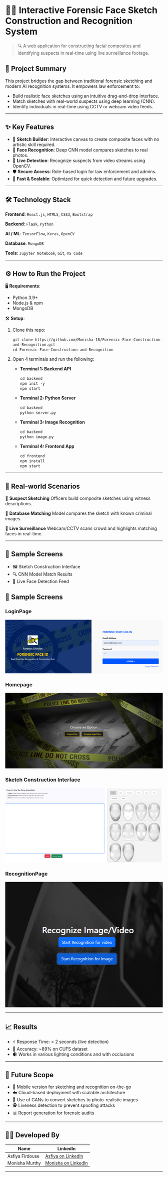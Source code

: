 

# 🕵️‍♀️ Interactive Forensic Face Sketch Construction and Recognition System

> 🔍 A web application for constructing facial composites and identifying suspects in real-time using live surveillance footage.


## 📌 Project Summary

This project bridges the gap between traditional forensic sketching and modern AI recognition systems. It empowers law enforcement to:

* Build realistic face sketches using an intuitive drag-and-drop interface.
* Match sketches with real-world suspects using deep learning (CNN).
* Identify individuals in real-time using CCTV or webcam video feeds.

---

## ✨ Key Features

* 🎨 **Sketch Builder**: Interactive canvas to create composite faces with no artistic skill required.
* 🧠 **Face Recognition**: Deep CNN model compares sketches to real photos.
* 🎥 **Live Detection**: Recognize suspects from video streams using OpenCV.
* 🛡️ **Secure Access**: Role-based login for law enforcement and admins.
* 🚀 **Fast & Scalable**: Optimized for quick detection and future upgrades.

---

## 🛠️ Technology Stack

**Frontend**:
`React.js`, `HTML5`, `CSS3`, `Bootstrap`

**Backend**:
`Flask`, `Python`

**AI / ML**:
`TensorFlow`, `Keras`, `OpenCV`

**Database**:
`MongoDB`

**Tools**:
`Jupyter Notebook`, `Git`, `VS Code`

---

## ⚙️ How to Run the Project

🖥 **Requirements**:

* Python 3.9+
* Node.js & npm
* MongoDB

🛠 **Setup**:

1. Clone this repo:

   ```
   git clone https://github.com/Monisha-18/Forensic-Face-Construction-and-Recognition.git
   cd Forensic-Face-Construction-and-Recognition
   ```

2. Open 4 terminals and run the following:

   * **Terminal 1: Backend API**

     ```
     cd backend
     npm init -y
     npm start
     ```

   * **Terminal 2: Python Server**

     ```
     cd backend
     python server.py
     ```

   * **Terminal 3: Image Recognition**

     ```
     cd backend
     python image.py
     ```

   * **Terminal 4: Frontend App**

     ```
     cd frontend
     npm install
     npm start
     ```
---

## 🧪 Real-world Scenarios

🔸 **Suspect Sketching**
Officers build composite sketches using witness descriptions.

🔸 **Database Matching**
Model compares the sketch with known criminal images.

🔸 **Live Surveillance**
Webcam/CCTV scans crowd and highlights matching faces in real-time.

---

## 📸 Sample Screens

* 🖼️ Sketch Construction Interface
* 🔍 CNN Model Match Results
* 🎥 Live Face Detection Feed

## 📸 Sample Screens

### LoginPage
![LoginPage](screenshots/LoginPage.png)

### Homepage
![Homepage](screenshots/Homepage.png)

### Sketch Construction Interface
![Dashboard](screenshots/Dashboard.png)

### RecognitionPage
![RecognitionPage](screenshots/RecognitionPage.png)

---

## 📈 Results

* ⚡ Response Time: < 2 seconds (live detection)
* 🎯 Accuracy: \~89% on CUFS dataset
* 🌒 Works in various lighting conditions and with occlusions

---

## 🚧 Future Scope

* 📱 Mobile version for sketching and recognition on-the-go
* ☁️ Cloud-based deployment with scalable architecture
* 🧠 Use of GANs to convert sketches to photo-realistic images
* 🕵️ Liveness detection to prevent spoofing attacks
* 📊 Report generation for forensic audits

---

## 👨‍💻 Developed By

| Name            | LinkedIn                                                      |
| --------------- | ------------------------------------------------------------- |
| Asfiya Firdouse | [Asfiya on LinkedIn](https://linkedin.com/in/asfiyafir)       |
| Monisha Murthy  | [Monisha on LinkedIn](https://www.linkedin.com/in/monisha-murthy-047106263/) |

---

